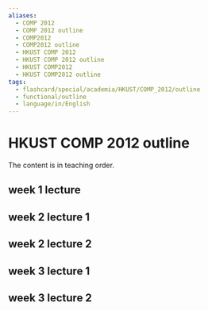 ```yaml
---
aliases:
  - COMP 2012
  - COMP 2012 outline
  - COMP2012
  - COMP2012 outline
  - HKUST COMP 2012
  - HKUST COMP 2012 outline
  - HKUST COMP2012
  - HKUST COMP2012 outline
tags:
  - flashcard/special/academia/HKUST/COMP_2012/outline
  - functional/outline
  - language/in/English
---
```


# HKUST COMP 2012 outline

The content is in teaching order.

## week 1 lecture

## week 2 lecture 1

## week 2 lecture 2

## week 3 lecture 1

## week 3 lecture 2

